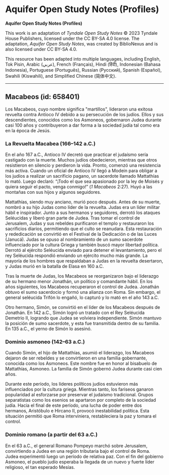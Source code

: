 # Aquifer Open Study Notes (Profiles)

**Aquifer Open Study Notes (Profiles)**

This work is an adaptation of *Tyndale Open Study Notes* © 2023 Tyndale House Publishers, licensed under the CC BY\-SA 4\.0 license. The adaptation, *Aquifer Open Study Notes*, was created by BiblioNexus and is also licensed under CC BY\-SA 4\.0\.

This resource has been adapted into multiple languages, including English, Tok Pisin, Arabic (عربي), French (Français), Hindi (हिंदी), Indonesian (Bahasa Indonesia), Portuguese (Português), Russian (Русский), Spanish (Español), Swahili (Kiswahili), and Simplified Chinese (简体中文).



--------------------------------

## Macabeos (id: 658401)

Los Macabeos, cuyo nombre significa "martillos", lideraron una exitosa revuelta contra Antíoco IV debido a su persecución de los judíos. Ellos y sus descendientes, conocidos como los Asmoneos, gobernaron Judea durante casi 100 años y contribuyeron a dar forma a la sociedad judía tal como era en la época de Jesús.

### La Revuelta Macabea (166–142 a.C.)

En el año 167 a.C., Antíoco IV decretó que practicar el judaísmo sería castigado con la muerte. Muchos judíos obedecieron, mientras que otros resistieron en silencio y perdieron la vida. Pronto, comenzó una resistencia más activa. Cuando un oficial de Antíoco IV llegó a Modein para obligar a los judíos a realizar un sacrificio pagano, un sacerdote llamado Mattathías lo mató. Luego declaró: “¡Todo el que sea apasionado por la ley de Moisés y quiera seguir el pacto, venga conmigo!” (*1 Macabeos* 2:27\). Huyó a las montañas con sus hijos y algunos seguidores.

Mattathías, siendo muy anciano, murió poco después. Antes de su muerte, nombró a su hijo Judas como líder de la revuelta. Judas era un líder militar hábil e inspirador. Junto a sus hermanos y seguidores, derrotó los ataques Seléucidas y liberó gran parte de Judea. Tras tomar el control de Jerusalem, Judas y sus rebeldes purificaron el templo y restauraron los sacrificios diarios, permitiendo que el culto se reanudara. Esta restauración y rededicación se convirtió en el Festival de la Dedicación o de las Luces (Janucá). Judas se opuso al nombramiento de un sumo sacerdote influenciado por la cultura Griega y también buscó mayor libertad política. Derrotó al ejército Seléucida enviado para detener el levantamiento, pero el rey Seléucida respondió enviando un ejército mucho más grande. La mayoría de los hombres que respaldaban a Judas en la revuelta desertaron, y Judas murió en la batalla de Elasa en 160 a.C.

Tras la muerte de Judas, los Macabeos se reorganizaron bajo el liderazgo de su hermano menor Jonathán, un político y comandante hábil. En los años siguientes, los Macabeos recuperaron el control de Judea. Jonathán obtuvo el sumo sacerdocio y formó una alianza con Roma. Sin embargo, el general seléucida Trifón lo engañó, lo capturó y lo mató en el año 143 a.C.

Otro hermano, Simón, se convirtió en el líder de los Macabeos después de Jonathán. En 142 a.C., Simón logró un tratado con el Rey Seléucida Demetrio II, logrando que Judea se volviera independiente. Simón mantuvo la posición de sumo sacerdote, y esta fue transmitida dentro de su familia. En 135 a.C., el yerno de Simón lo asesinó.

### Dominio asmoneo (142–63 a.C.)

Cuando Simón, el hijo de Mattathías, asumió el liderazgo, los Macabeos dejaron de ser rebeldes y se convirtieron en una familia gobernante, conocida como los Asmoneos. Este nombre fue en honor al bisabuelo de Mattathías, Asmoneo. La familia de Simón gobernó Judea durante casi cien años.

Durante este período, los líderes políticos judíos estuvieron más influenciados por la cultura griega. Mientras tanto, los fariseos ganaron popularidad al esforzarse por preservar el judaísmo tradicional. Grupos separatistas como los esenios se apartaron por completo de la sociedad judía. Hacia el final de este período, una lucha de poder entre dos hermanos, Aristóbulo e Hircano II, provocó inestabilidad política. Esta situación permitió que Roma interviniera, restableciera la paz y tomara el control.

### Dominio romano (a partir del 63 a.C.)

En el 63 a.C., el general Romano Pompeyo marchó sobre Jerusalem, convirtiendo a Judea en una región tributaria bajo el control de Roma. Judea experimentó luego un período de relativa paz. Con el fin del gobierno Asmoneo, el pueblo judío esperaba la llegada de un nuevo y fuerte líder religioso, el tan esperado Mesías.


